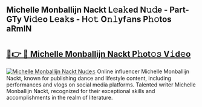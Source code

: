 ## Michelle Monballijn Nackt L𝚎a𝚔ed N𝚞𝚍e - Part-GTy Vi𝚍𝚎o L𝚎a𝚔s - H𝚘𝚝 O𝚗𝚕yf𝚊ns P𝚑𝚘tos aRmlN

# <h2><a href="http://kf6um5.oniu.top/?m=Michelle+Monballijn+Nackt">🔗👉 🔴 Michelle Monballijn Nackt P𝚑ot𝚘𝚜 V𝚒d𝚎o</a></h2>

[![Michelle Monballijn Nackt Nu𝚍e𝚜](https://i.imgur.com/0qMVB7G.gif)](http://kf6um5.oniu.top/?m=Michelle+Monballijn+Nackt)
Online influencer Michelle Monballijn Nackt, known for publishing dance and lifestyle content, including performances and vlogs on social media platforms. Talented writer Michelle Monballijn Nackt, recognized for their exceptional skills and accomplishments in the realm of literature.  
